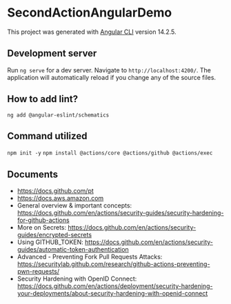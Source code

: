 # SecondActionAngularDemo

This project was generated with [Angular CLI](https://github.com/angular/angular-cli) version 14.2.5.

## Development server

Run `ng serve` for a dev server. Navigate to `http://localhost:4200/`. The application will automatically reload if you change any of the source files.

## How to add lint?
`ng add @angular-eslint/schematics`

## Command utilized
`npm init -y`
`npm install @actions/core @actions/github @actions/exec`

## Documents
- https://docs.github.com/pt
- https://docs.aws.amazon.com
- General overview & important concepts: https://docs.github.com/en/actions/security-guides/security-hardening-for-github-actions
- More on Secrets: https://docs.github.com/en/actions/security-guides/encrypted-secrets
- Using GITHUB_TOKEN: https://docs.github.com/en/actions/security-guides/automatic-token-authentication
- Advanced - Preventing Fork Pull Requests Attacks: https://securitylab.github.com/research/github-actions-preventing-pwn-requests/
- Security Hardening with OpenID Connect: https://docs.github.com/en/actions/deployment/security-hardening-your-deployments/about-security-hardening-with-openid-connect

